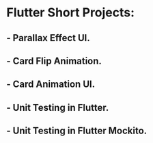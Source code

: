 # Flutter Short Projects: 

## - Parallax Effect UI. 
## - Card Flip Animation.   
## - Card Animation UI.
## - Unit Testing in Flutter.
## - Unit Testing in Flutter Mockito. 
